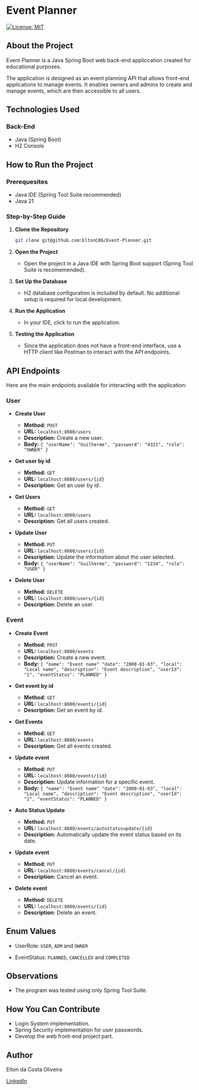 # Event Planner

[![License: MIT](https://img.shields.io/badge/License-MIT-yellow.svg)](https://github.com/EltonC06/Event-Planner/blob/main/LICENSE)

## About the Project

Event Planner is a Java Spring Boot web back-end appliccation created for educational purposes.

The application is designed as an event planning API that allows front-end applications to manage events. It enables owners and admins to create and manage events, which are then accessible to all users.

## Technologies Used

### Back-End
- Java (Spring Boot)
- H2 Console

## How to Run the Project

### Prerequesites
- Java IDE (Spring Tool Suite recommended)
- Java 21

### Step-by-Step Guide

1. **Clone the Repository**
   ```bash
   git clone git@github.com:EltonC06/Event-Planner.git
   ```

2. **Open the Project**
   - Open the project in a Java IDE with Spring Boot support (Spring Tool Suite is recomemended).

3. **Set Up the Database**
   - H2 database configuration is included by default. No additional setup is required for local development.

4. **Run the Application**
   - In your IDE, click to run the application.

5. **Testing the Application**
   - Since the application does not have a front-end interface, use a HTTP client like Postman to interact with the API endpoints.

## API Endpoints

Here are the main endpoints available for interacting with the application:

### User

- **Create User**
  - **Method:** `POST`
  - **URL:** `localhost:8080/users`
  - **Description:** Create a new user.
  - **Body:** `{ "userName": "Guilherme", "password": "4321", "role": "OWNER" }`

- **Get user by id**
  - **Method:** `GET`
  - **URL:** `localhost:8080/users/{id}`
  - **Description:** Get an user by id.

- **Get Users**
  - **Method:** `GET`
  - **URL:** `localhost:8080/users`
  - **Description:** Get all users created.

- **Update User**
  - **Method:** `PUT`
  - **URL:** `localhost:8080/users/{id}`
  - **Description:** Update the information about the user selected.
  - **Body:** `{ "userName": "Guilherme", "password": "1234", "role": "USER" }`

- **Delete User**
  - **Method:** `DELETE`
  - **URL:** `localhost:8080/users/{id}`
  - **Description:** Delete an user.

### Event

- **Create Event**
  - **Method:** `POST`
  - **URL:** `localhost:8080/events`
  - **Description:** Create a new event.
  - **Body:** `{ "name": "Event name" "date": "2000-01-03", "local": "Local name", "description": "Event description", "userId": "1", "eventStatus": "PLANNED" }`

- **Get event by id**
  - **Method:** `GET`
  - **URL:** `localhost:8080/events/{id}`
  - **Description:** Get an event by id.

- **Get Events**
  - **Method:** `GET`
  - **URL:** `localhost:8080/events`
  - **Description:** Get all events created.

- **Update event**
  - **Method:** `PUT`
  - **URL:** `localhost:8080/events/{id}`
  - **Description:** Update information for a specific event.
  - **Body:** `{ "name": "Event name" "date": "2000-01-03", "local": "Local name", "description": "Event description", "userId": "1", "eventStatus": "PLANNED" }`

- **Auto Status Update**
  - **Method:** `PUT`
  - **URL:** `localhost:8080/events/autostatusupdate/{id}`
  - **Description:** Automatically update the event status based on its date.

- **Update event**
  - **Method:** `PUT`
  - **URL:** `localhost:8080/events/cancel/{id}`
  - **Description:** Cancel an event. 

- **Delete event**
  - **Method:** `DELETE`
  - **URL:** `localhost:8080/events/{id}`
  - **Description:** Delete an event.

## Enum Values

- UserRole: `USER`, `ADM` and `OWNER`

- EventStatus: `PLANNED`, `CANCELLED` and `COMPLETED`

## Observations
  
- The program was tested using only Spring Tool Suite.

## How You Can Contribute

- Login System implementation.
- Spring Security implementation for user passwords.
- Develop the web front-end project part.

## Author

Elton da Costa Oliveira

[LinkedIn](https://www.linkedin.com/in/elton-da-costa/)
